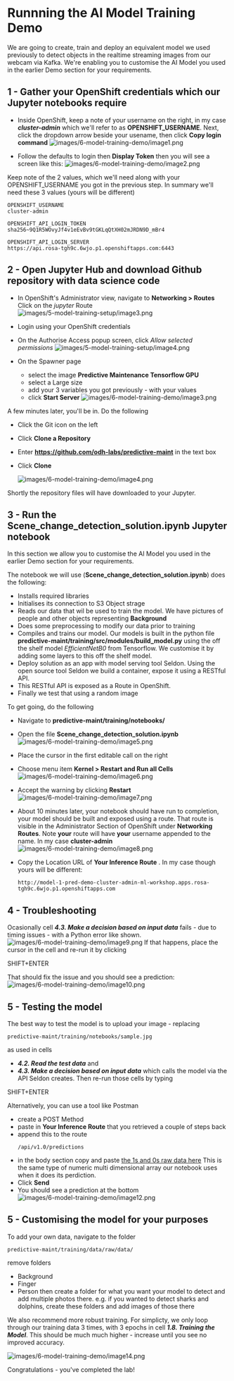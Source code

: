 # Runnning the AI Model Training Demo

We are going to create, train and deploy an equivalent model we used previously to detect objects in the realtime streaming images from our webcam via Kafka.
We're enabling you to customise the AI Model you used in the earlier Demo section for your requirements. 

## 1 - Gather your OpenShift credentials which our Jupyter notebooks require
- Inside OpenShift, keep a note of your username on the right, in my case ***cluster-admin*** which we'll refer to as **OPENSHIFT_USERNAME**. Next, click the dropdown arrow beside your usename, then click **Copy login command**
   ![images/6-model-training-demo/image1.png](images/6-model-training-demo/image1.png)

- Follow the defaults to login then **Display Token** then you will see a screen like this:
![images/6-model-training-demo/image2.png](images/6-model-training-demo/image2.png)

Keep note of the 2 values, which we'll need along with your OPENSHIFT_USERNAME you got in the previous step. In summary we'll need these 3 values (yours will be different)

```
OPENSHIFT_USERNAME
cluster-admin

OPENSHIFT_API_LOGIN_TOKEN
sha256~9Q1R5WOvyJf4v1eEvBv9tGKLqQtXH02mJRDN9D_mBr4

OPENSHIFT_API_LOGIN_SERVER
https://api.rosa-tgh9c.6wjo.p1.openshiftapps.com:6443
```

## 2 - Open Jupyter Hub and download Github repository with data science code

- In OpenShift's Administrator view, navigate to **Networking > Routes**
   Click on the *jupyter* Route
   ![images/5-model-training-setup/image3.png](images/5-model-training-setup/image3.png)

- Login using your OpenShift credentials

- On the Authorise Access popup screen, click *Allow selected permissions*
   ![images/5-model-training-setup/image4.png](images/5-model-training-setup/image4.png)
   
- On the Spawner page
    - select the image **Predictive Maintenance Tensorflow GPU** 
    - select a Large size
    - add your 3 variables you got previously - with your values
    - click **Start Server**
    ![images/6-model-training-demo/image3.png](images/6-model-training-demo/image3.png)

A few minutes later, you'll be in. Do the following
- Click the Git icon on the left
- Click **Clone a Repository**
- Enter **https://github.com/odh-labs/predictive-maint** in the text box
- Click **Clone**

    ![images/6-model-training-demo/image4.png](images/6-model-training-demo/image4.png)

Shortly the repository files will have downloaded to your Jupyter. 

## 3 - Run the Scene_change_detection_solution.ipynb Jupyter notebook

In this section we allow you to customise the AI Model you used in the earlier Demo section for your requirements. 

The notebook we will use (**Scene_change_detection_solution.ipynb**) does the following:
- Installs required libraries
- Initialises its connection to S3 Object strage
- Reads our data that wil be used to train the model. We have pictures of people and other objects representing **Background**
- Does some preprocessing to modify our data prior to training
- Compiles and trains our model. Our models is built in the python file **predictive-maint/training/src/modules/build_model.py** using the off the shelf model *EfficientNetB0* from Tensorflow. We customise it by adding some layers to this off the shelf model.
- Deploy solution as an app with model serving tool Seldon. Using the open source tool Seldon we build a container, expose it using a RESTful API.
- This RESTful API is exposed as a Route in OpenShift.
- Finally we test that using a random image


To get going, do the following
- Navigate to **predictive-maint/training/notebooks/**
- Open the file **Scene_change_detection_solution.ipynb**
    ![images/6-model-training-demo/image5.png](images/6-model-training-demo/image5.png)

- Place the cursor in the first editable call on the right
- Choose menu item **Kernel > Restart and Run all Cells**
    ![images/6-model-training-demo/image6.png](images/6-model-training-demo/image6.png)
- Accept the warning by clicking **Restart**
    ![images/6-model-training-demo/image7.png](images/6-model-training-demo/image7.png)
- About 10 minutes later, your notebook should have run to completion, your model should be built and exposed using a route. That route is visible in the Administrator Section of OpenShift under **Networking Routes**. Note **your** route will have **your** username appended to the name. In my case **cluster-admin**
    ![images/6-model-training-demo/image8.png](images/6-model-training-demo/image8.png)
- Copy the Location URL of **Your Inference Route** . In my case though yours will be different: 
    ```
    http://model-1-pred-demo-cluster-admin-ml-workshop.apps.rosa-tgh9c.6wjo.p1.openshiftapps.com
    ```

## 4 - Troubleshooting

Ocasionally cell ***4.3. Make a decision based on input data*** fails - due to timing issues - with a Python error like shown.
![images/6-model-training-demo/image9.png](images/6-model-training-demo/image9.png)
If that happens, place the cursor in the cell and re-run it by clicking 

SHIFT+ENTER 

That should fix the issue and you should see a prediction:
![images/6-model-training-demo/image10.png](images/6-model-training-demo/image10.png)


## 5 - Testing the model

The best way to test the model is to upload your image - replacing 
```
predictive-maint/training/notebooks/sample.jpg
```
as used in cells
- ***4.2. Read the test data*** and
- ***4.3. Make a decision based on input data***
which calls the model via the API Seldon creates. Then re-run those cells by typing

SHIFT+ENTER 

Alternatively, you can use a tool like Postman
- create a POST Method
- paste in **Your Inference Route** that you retrieved a couple of steps back
- append this to the route
    ```
    /api/v1.0/predictions
    ```
- in the body section copy and paste [the 1s and 0s raw data here](https://raw.githubusercontent.com/odh-labs/predictive-maint/main/training/data/seldon-payload.txt)
This is the same type of numeric multi dimensional array our notebook uses when it does its perdiction.
- Click **Send**
- You should see a prediction at the bottom
![images/6-model-training-demo/image12.png](images/6-model-training-demo/image12.png)


## 5 - Customising the model for your purposes

To add your own data, navigate to the folder
```
predictive-maint/training/data/raw/data/
```
remove folders 
- Background
- Finger
- Person
then create a folder for what you want your model to detect and add multiple photos there. e.g. if you wanted to detect sharks and dolphins, create these folders and add images of those there

We also recommend more robust training. For simplicty, we only loop through our training data 3 times, with 3 epochs in cell ***1.8. Training the Model***. This should be much much higher - increase until you see no improved accuracy.

![images/6-model-training-demo/image14.png](images/6-model-training-demo/image14.png)


Congratulations - you've completed the lab!

